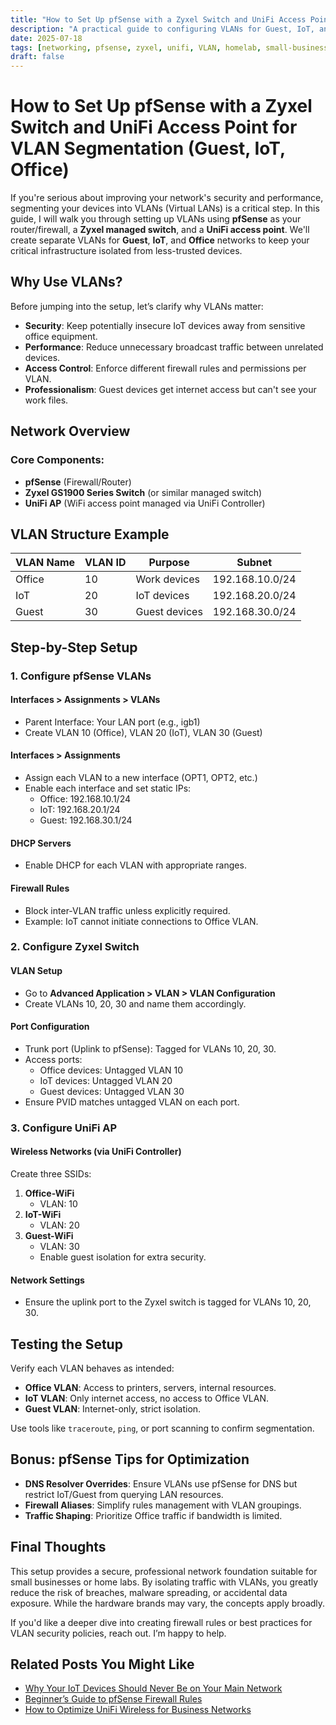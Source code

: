 ```yaml
---
title: "How to Set Up pfSense with a Zyxel Switch and UniFi Access Point for VLAN Segmentation"
description: "A practical guide to configuring VLANs for Guest, IoT, and Office networks using pfSense, a Zyxel managed switch, and UniFi access points for enhanced security and network organization."
date: 2025-07-18
tags: [networking, pfsense, zyxel, unifi, VLAN, homelab, small-business]
draft: false
---
```


# How to Set Up pfSense with a Zyxel Switch and UniFi Access Point for VLAN Segmentation (Guest, IoT, Office)

If you're serious about improving your network's security and performance, segmenting your devices into VLANs (Virtual LANs) is a critical step. In this guide, I will walk you through setting up VLANs using **pfSense** as your router/firewall, a **Zyxel managed switch**, and a **UniFi access point**. We'll create separate VLANs for **Guest**, **IoT**, and **Office** networks to keep your critical infrastructure isolated from less-trusted devices.

## Why Use VLANs?

Before jumping into the setup, let’s clarify why VLANs matter:

- **Security**: Keep potentially insecure IoT devices away from sensitive office equipment.  
- **Performance**: Reduce unnecessary broadcast traffic between unrelated devices.  
- **Access Control**: Enforce different firewall rules and permissions per VLAN.  
- **Professionalism**: Guest devices get internet access but can't see your work files.

## Network Overview

### Core Components:
- **pfSense** (Firewall/Router)  
- **Zyxel GS1900 Series Switch** (or similar managed switch)  
- **UniFi AP** (WiFi access point managed via UniFi Controller)  

## VLAN Structure Example

| VLAN Name | VLAN ID | Purpose     | Subnet          |
|-----------|---------|-------------|-----------------|
| Office    | 10      | Work devices | 192.168.10.0/24 |
| IoT       | 20      | IoT devices  | 192.168.20.0/24 |
| Guest     | 30      | Guest devices| 192.168.30.0/24 |

## Step-by-Step Setup

### 1. Configure pfSense VLANs

#### Interfaces > Assignments > VLANs
- Parent Interface: Your LAN port (e.g., igb1)
- Create VLAN 10 (Office), VLAN 20 (IoT), VLAN 30 (Guest)

#### Interfaces > Assignments
- Assign each VLAN to a new interface (OPT1, OPT2, etc.)
- Enable each interface and set static IPs:
  - Office: 192.168.10.1/24
  - IoT: 192.168.20.1/24
  - Guest: 192.168.30.1/24

#### DHCP Servers
- Enable DHCP for each VLAN with appropriate ranges.

#### Firewall Rules
- Block inter-VLAN traffic unless explicitly required.
- Example: IoT cannot initiate connections to Office VLAN.

### 2. Configure Zyxel Switch

#### VLAN Setup
- Go to **Advanced Application > VLAN > VLAN Configuration**
- Create VLANs 10, 20, 30 and name them accordingly.

#### Port Configuration
- Trunk port (Uplink to pfSense): Tagged for VLANs 10, 20, 30.
- Access ports:
  - Office devices: Untagged VLAN 10
  - IoT devices: Untagged VLAN 20
  - Guest devices: Untagged VLAN 30
- Ensure PVID matches untagged VLAN on each port.

### 3. Configure UniFi AP

#### Wireless Networks (via UniFi Controller)
Create three SSIDs:
1. **Office-WiFi**
    - VLAN: 10
2. **IoT-WiFi**
    - VLAN: 20
3. **Guest-WiFi**
    - VLAN: 30
    - Enable guest isolation for extra security.

#### Network Settings
- Ensure the uplink port to the Zyxel switch is tagged for VLANs 10, 20, 30.

## Testing the Setup

Verify each VLAN behaves as intended:
- **Office VLAN**: Access to printers, servers, internal resources.
- **IoT VLAN**: Only internet access, no access to Office VLAN.
- **Guest VLAN**: Internet-only, strict isolation.

Use tools like `traceroute`, `ping`, or port scanning to confirm segmentation.

## Bonus: pfSense Tips for Optimization

- **DNS Resolver Overrides**: Ensure VLANs use pfSense for DNS but restrict IoT/Guest from querying LAN resources.
- **Firewall Aliases**: Simplify rules management with VLAN groupings.
- **Traffic Shaping**: Prioritize Office traffic if bandwidth is limited.

## Final Thoughts

This setup provides a secure, professional network foundation suitable for small businesses or home labs. By isolating traffic with VLANs, you greatly reduce the risk of breaches, malware spreading, or accidental data exposure. While the hardware brands may vary, the concepts apply broadly.

If you'd like a deeper dive into creating firewall rules or best practices for VLAN security policies, reach out. I’m happy to help.

## Related Posts You Might Like
- [Why Your IoT Devices Should Never Be on Your Main Network](#)
- [Beginner’s Guide to pfSense Firewall Rules](#)
- [How to Optimize UniFi Wireless for Business Networks](#)
